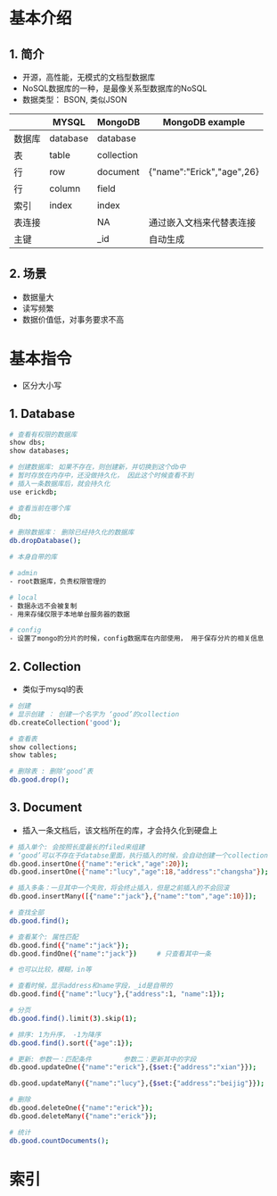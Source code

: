 # 基本介绍

## 1. 简介

- 开源，高性能，无模式的文档型数据库
- NoSQL数据库的一种，是最像关系型数据库的NoSQL
- 数据类型： BSON, 类似JSON

|        | MYSQL    | MongoDB    | MongoDB example           |
| ------ | -------- | ---------- | ------------------------- |
| 数据库 | database | database   |                           |
| 表     | table    | collection |                           |
| 行     | row      | document   | {"name":"Erick","age",26} |
| 行     | column   | field      |                           |
| 索引   | index    | index      |                           |
| 表连接 |          | NA         | 通过嵌入文档来代替表连接  |
| 主键   |          | _id        | 自动生成                  |

## 2. 场景

- 数据量大
- 读写频繁
- 数据价值低，对事务要求不高

# 基本指令

- 区分大小写

## 1. Database

```bash
# 查看有权限的数据库
show dbs;
show databases;

# 创建数据库: 如果不存在，则创建新，并切换到这个db中
# 暂时存放在内存中，还没做持久化， 因此这个时候查看不到
# 插入一条数据库后，就会持久化
use erickdb;

# 查看当前在哪个库
db;

# 删除数据库： 删除已经持久化的数据库
db.dropDatabase();
```

```bash
# 本身自带的库

# admin
- root数据库，负责权限管理的

# local
- 数据永远不会被复制
- 用来存储仅限于本地单台服务器的数据

# config
- 设置了mongo的分片的时候，config数据库在内部使用， 用于保存分片的相关信息
```

## 2. Collection

- 类似于mysql的表

```bash
# 创建
# 显示创建 ： 创建一个名字为 ‘good’的collection
db.createCollection('good');

# 查看表
show collections;
show tables;

# 删除表 : 删除‘good’表
db.good.drop();
```

## 3. Document

- 插入一条文档后，该文档所在的库，才会持久化到硬盘上

```bash
# 插入单个: 会按照长度最长的filed来组建
# ‘good’可以不存在于databse里面，执行插入的时候，会自动创建一个collection
db.good.insertOne({"name":"erick","age":20});
db.good.insertOne({"name":"lucy","age":18,"address":"changsha"});

# 插入多条：一旦其中一个失败，将会终止插入，但是之前插入的不会回滚
db.good.insertMany([{"name":"jack"},{"name":"tom","age":10}]);

# 查找全部
db.good.find();

# 查看某个: 属性匹配
db.good.find({"name":"jack"});
db.good.findOne({"name":"jack"})     # 只查看其中一条

# 也可以比较，模糊，in等

# 查看时候，显示address和name字段，_id是自带的
db.good.find({"name":"lucy"},{"address":1, "name":1});

# 分页
db.good.find().limit(3).skip(1);

# 排序: 1为升序， -1为降序
db.good.find().sort({"age":1});
```

```bash
# 更新: 参数一：匹配条件        参数二：更新其中的字段
db.good.updateOne({"name":"erick"},{$set:{"address":"xian"}});

db.good.updateMany({"name":"lucy"},{$set:{"address":"beijig"}});

# 删除
db.good.deleteOne({"name":"erick"});
db.good.deleteMany({"name":"erick"});
```

```bash
# 统计
db.good.countDocuments();
```

# 索引

